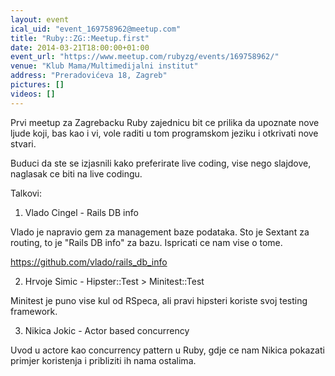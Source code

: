 ```yaml
---
layout: event
ical_uid: "event_169758962@meetup.com"
title: "Ruby::ZG::Meetup.first"
date: 2014-03-21T18:00:00+01:00
event_url: "https://www.meetup.com/rubyzg/events/169758962/"
venue: "Klub Mama/Multimedijalni institut"
address: "Preradovićeva 18, Zagreb"
pictures: []
videos: []
---
```


Prvi meetup za Zagrebacku Ruby zajednicu bit ce prilika da upoznate nove ljude koji, bas kao i vi, vole raditi u tom programskom jeziku i otkrivati nove stvari.
  
Buduci da ste se izjasnili kako preferirate live coding, vise nego slajdove, naglasak ce biti na live codingu.
  
Talkovi:
  
1) Vlado Cingel - Rails DB info
  
Vlado je napravio gem za management baze podataka. Sto je Sextant za routing, to je "Rails DB info" za bazu. Ispricati ce nam vise o tome.
  
https://github.com/vlado/rails_db_info
  
2) Hrvoje Simic - Hipster::Test > Minitest::Test
  
Minitest je puno vise kul od RSpeca, ali pravi hipsteri koriste svoj testing framework.
  
3) Nikica Jokic - Actor based concurrency
  
Uvod u actore kao concurrency pattern u Ruby, gdje ce nam Nikica pokazati primjer koristenja i pribliziti ih nama ostalima.